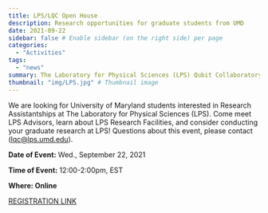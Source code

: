 ```yaml
---
title: LPS/LQC Open House
description: Research opportunities for graduate students from UMD
date: 2021-09-22
sidebar: false # Enable sidebar (on the right side) per page
categories:
  - "Activities"
tags:
  - "news"
summary: The Laboratory for Physical Sciences (LPS) Qubit Collaboratory (LQC) hosted its inaugural, free Summer of Quantum Workshop July 12 – 23, 2021. Fifty-four (54) national and international participants an received introduction to quantum computing from algorithms to physical implementations, including quantum tutorials and interactive, hands-on projects led by leading quantum scientists from LPS and beyond.
thumbnail: "img/LPS.jpg" # Thumbnail image
---
```

We are looking for University of Maryland students interested in Research Assistantships at The Laboratory for Physical Sciences (LPS). Come meet LPS Advisors, learn about LPS Research Facilities, and consider conducting your graduate research at LPS! Questions about this event, please contact (lqc@lps.umd.edu).


**Date of Event:**  Wed., September 22, 2021

**Time of Event:**  12:00-2:00pm, EST

**Where: Online**

[REGISTRATION LINK](https://forms.gle/NtNK9kwieBBFpqXdA)
